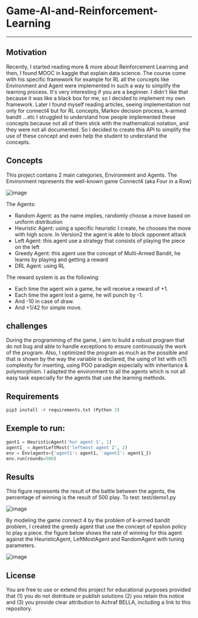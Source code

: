 # Game-AI-and-Reinforcement-Learning
-------------------------------------

Motivation
-----------
Recently, I started reading more & more about Reinforcement Learning and then, I found MOOC in kaggle that explain data science. The course come with his specific framework for example for RL all the concepts like Environment and Agent were implemented in such a way to simplify the learning process. It's very interesting if you are a beginner.
I didn't like that because it was like a black box for me, so I decided to implement my own framework.
Later I found myself reading articles, seeing implementation not only for connect4 but for RL concepts, Markov decision process, k-armed bandit ...etc
I struggled to understand how people implemented these concepts because not all of them stick with the mathematical notation, and they were not all documented.
So I decided to create this API to simplify the use of these concept and even help the student to understand the concepts.


Concepts
-----------
This project contains 2 main categories, Environment and Agents.
The Environment represents the well-known game Connect4 (aka  Four in a Row)

![image](https://user-images.githubusercontent.com/52492864/128045136-8107d272-0b02-454a-bb0f-932d1079ec9f.png)

The Agents: 
- Random Agent: as the name implies, randomly choose a move based on uniform distribution 
- Heuristic Agent: using a specific heuristic I create, he chooses the move with high score. In Version2 the agent is able to block opponent attack
- Left Agent: this agent use a strategy that consists of playing the piece on the left
- Greedy Agent: this agent use the concept of Multi-Armed Bandit, he learns by playing and getting a reward
- DRL Agent: using RL

The reward system is as the following:
- Each time the agent win a game, he will receive a reward of +1.
- Each time the agent lost a game, he will punch by -1.
- And -10 in case of draw.
- And +1/42 for simple move.


challenges
-----------
During the programming of the game, I aim to build a robust program that do not bug and able to handle exceptions to ensure  continuously the work of the program.
Also, I optimized the program as much as the possible and that is shown by the way the variable is declared, the using of list with o(1) complexity for inserting, using POO paradigm especially with inheritance & polymorphism.
I adapted the environment to all the agents which is not all easy task especially for the agents that use the learning methods.


Requirements
-----------
```python
pip3 install -r requirements.txt (Python 3)
```

Exemple to run: 
-----------
```python
gent1 = HeuristicAgent('hur agent 1', 1)
agent1_ = AgentLeftMost('leftmost agent 2', 2)
env = Env(agents={'agent1': agent1, 'agent2': agent1_})
env.run(rounds=500)
```

Results
-----------
This figure represents the result of the battle between the agents, the percentage of winning is the result of 500 play.
To test: test/demo1.py

![image](https://user-images.githubusercontent.com/52492864/130765819-8974ee34-c60e-4561-abdc-672c7ea1b3f8.png)


By modeling the game connect 4 by the problem of k-armed bandit problem, I created the greedy agent that use the concept of epslion policy to play a piece.
the figure below shows the rate of winning for this agent against the HeuristicAgent, LeftMostAgent and RandomAgent with tuning parameters.

![image](https://user-images.githubusercontent.com/52492864/129980333-518f412b-db70-46ac-b6b5-53f30e8c428e.png)


License
-----------
You are free to use or extend this project for
educational purposes provided that (1) you do not distribute or publish solutions (2) you retain this notice and (3) you provide clear attribution to Achraf BELLA, including a link to this repository.

